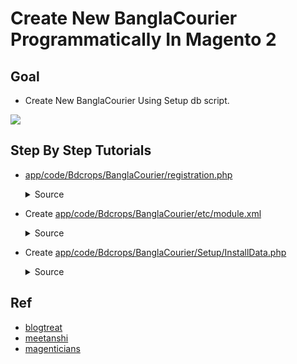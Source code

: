 #  Create New BanglaCourier Programmatically In Magento 2


## Goal
- Create New BanglaCourier Using Setup db script.

![](docs/attributeSet.png)


## Step By Step Tutorials

- [app/code/Bdcrops/BanglaCourier/registration.php](registration.php)

    <details><summary>Source</summary>

      ```
      <?php
          \Magento\Framework\Component\ComponentRegistrar::register(
              \Magento\Framework\Component\ComponentRegistrar::MODULE,
              'Bdcrops_BanglaCourier',
              __DIR__
          );
      ```
    </details>


- Create [app/code/Bdcrops/BanglaCourier/etc/module.xml](etc/module.xml)

  <details><summary>Source</summary>

      ```
      <?xml version="1.0"?>
      <config xmlns:xsi="http://www.w3.org/2001/XMLSchema-instance" xsi:noNamespaceSchemaLocation="urn:magento:framework:Module/etc/module.xsd">
      <module name="Bdcrops_BanglaCourier" setup_version="1.0.0"/>
      </config>

      ```
  </details>

- Create [app/code/Bdcrops/BanglaCourier/Setup/InstallData.php](Setup/InstallData.php)

  <details><summary>Source</summary>

      ```
      <?php
      namespace Bdcrops\BanglaCourier\Setup;

      use Magento\Framework\Setup\InstallDataInterface;
      use Magento\Framework\Setup\ModuleContextInterface;
      use Magento\Framework\Setup\ModuleDataSetupInterface;
      use Magento\Eav\Model\Entity\Attribute\SetFactory as AttributeSetFactory;
      use Magento\Catalog\Setup\CategorySetupFactory;

      class InstallData implements InstallDataInterface {
        private $attributeSetFactory;
        private $categorySetupFactory;
        public function __construct(
            AttributeSetFactory $attributeSetFactory,
            CategorySetupFactory $categorySetupFactory) {
            $this->attributeSetFactory = $attributeSetFactory;
            $this->categorySetupFactory = $categorySetupFactory;
        }

        public function install(
            ModuleDataSetupInterface $setup,
            ModuleContextInterface $context ) {
            $setup->startSetup();
            $categorySetup = $this->categorySetupFactory->create(['setup' => $setup]);
            $attributeSet = $this->attributeSetFactory->create();
            $entityTypeId = $categorySetup->getEntityTypeId(\Magento\Catalog\Model\Product::ENTITY);
            $attributeSetId = $categorySetup->getDefaultAttributeSetId($entityTypeId);
            $data = [
                'attribute_set_name' => 'Bdcrops',
                'entity_type_id' => $entityTypeId,
                'sort_order' => 100,
            ];
            $attributeSet->setData($data);
            $attributeSet->validate();
            $attributeSet->save();
            $attributeSet->initFromSkeleton($attributeSetId)->save();
        }
      }

      ```
  </details>

## Ref
- [blogtreat](http://www.blogtreat.com/create-an-attribute-set-in-magento-2-via-installable-script/)
- [meetanshi](https://meetanshi.com/blog/create-attribute-set-programmatically-in-magento-2/)
- [magenticians](https://magenticians.com/create-magento-2-attribute/)
